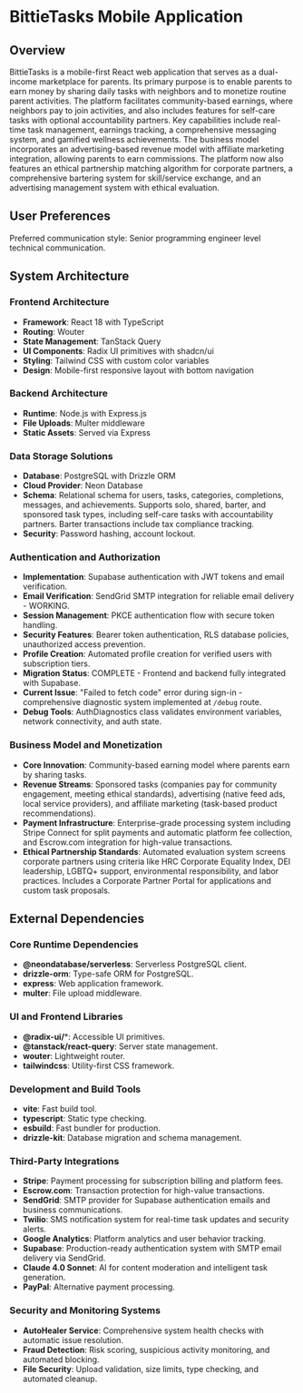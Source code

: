 # BittieTasks Mobile Application

## Overview
BittieTasks is a mobile-first React web application that serves as a dual-income marketplace for parents. Its primary purpose is to enable parents to earn money by sharing daily tasks with neighbors and to monetize routine parent activities. The platform facilitates community-based earnings, where neighbors pay to join activities, and also includes features for self-care tasks with optional accountability partners. Key capabilities include real-time task management, earnings tracking, a comprehensive messaging system, and gamified wellness achievements. The business model incorporates an advertising-based revenue model with affiliate marketing integration, allowing parents to earn commissions. The platform now also features an ethical partnership matching algorithm for corporate partners, a comprehensive bartering system for skill/service exchange, and an advertising management system with ethical evaluation.

## User Preferences
Preferred communication style: Senior programming engineer level technical communication.

## System Architecture

### Frontend Architecture
- **Framework**: React 18 with TypeScript
- **Routing**: Wouter
- **State Management**: TanStack Query
- **UI Components**: Radix UI primitives with shadcn/ui
- **Styling**: Tailwind CSS with custom color variables
- **Design**: Mobile-first responsive layout with bottom navigation

### Backend Architecture
- **Runtime**: Node.js with Express.js
- **File Uploads**: Multer middleware
- **Static Assets**: Served via Express

### Data Storage Solutions
- **Database**: PostgreSQL with Drizzle ORM
- **Cloud Provider**: Neon Database
- **Schema**: Relational schema for users, tasks, categories, completions, messages, and achievements. Supports solo, shared, barter, and sponsored task types, including self-care tasks with accountability partners. Barter transactions include tax compliance tracking.
- **Security**: Password hashing, account lockout.

### Authentication and Authorization
- **Implementation**: Supabase authentication with JWT tokens and email verification.
- **Email Verification**: SendGrid SMTP integration for reliable email delivery - WORKING.
- **Session Management**: PKCE authentication flow with secure token handling.
- **Security Features**: Bearer token authentication, RLS database policies, unauthorized access prevention.
- **Profile Creation**: Automated profile creation for verified users with subscription tiers.
- **Migration Status**: COMPLETE - Frontend and backend fully integrated with Supabase.
- **Current Issue**: "Failed to fetch code" error during sign-in - comprehensive diagnostic system implemented at `/debug` route.
- **Debug Tools**: AuthDiagnostics class validates environment variables, network connectivity, and auth state.

### Business Model and Monetization
- **Core Innovation**: Community-based earning model where parents earn by sharing tasks.
- **Revenue Streams**: Sponsored tasks (companies pay for community engagement, meeting ethical standards), advertising (native feed ads, local service providers), and affiliate marketing (task-based product recommendations).
- **Payment Infrastructure**: Enterprise-grade processing system including Stripe Connect for split payments and automatic platform fee collection, and Escrow.com integration for high-value transactions.
- **Ethical Partnership Standards**: Automated evaluation system screens corporate partners using criteria like HRC Corporate Equality Index, DEI leadership, LGBTQ+ support, environmental responsibility, and labor practices. Includes a Corporate Partner Portal for applications and custom task proposals.

## External Dependencies

### Core Runtime Dependencies
- **@neondatabase/serverless**: Serverless PostgreSQL client.
- **drizzle-orm**: Type-safe ORM for PostgreSQL.
- **express**: Web application framework.
- **multer**: File upload middleware.

### UI and Frontend Libraries
- **@radix-ui/***: Accessible UI primitives.
- **@tanstack/react-query**: Server state management.
- **wouter**: Lightweight router.
- **tailwindcss**: Utility-first CSS framework.

### Development and Build Tools
- **vite**: Fast build tool.
- **typescript**: Static type checking.
- **esbuild**: Fast bundler for production.
- **drizzle-kit**: Database migration and schema management.

### Third-Party Integrations
- **Stripe**: Payment processing for subscription billing and platform fees.
- **Escrow.com**: Transaction protection for high-value transactions.
- **SendGrid**: SMTP provider for Supabase authentication emails and business communications.
- **Twilio**: SMS notification system for real-time task updates and security alerts.
- **Google Analytics**: Platform analytics and user behavior tracking.
- **Supabase**: Production-ready authentication system with SMTP email delivery via SendGrid.
- **Claude 4.0 Sonnet**: AI for content moderation and intelligent task generation.
- **PayPal**: Alternative payment processing.

### Security and Monitoring Systems
- **AutoHealer Service**: Comprehensive system health checks with automatic issue resolution.
- **Fraud Detection**: Risk scoring, suspicious activity monitoring, and automated blocking.
- **File Security**: Upload validation, size limits, type checking, and automated cleanup.